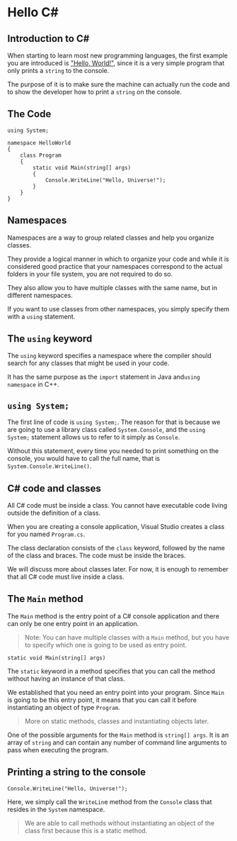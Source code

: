 Hello C#
=======

Introduction to C#
-------------------------

When starting to learn most new programming languages, the first example you are introduced is ["Hello, World!"](https://en.wikipedia.org/wiki/%22Hello,_World!%22_program), since it is a very simple program that only prints a `string` to the console.

The purpose of it is to make sure the machine can actually run the code and to show the developer how to print a `string` on the console.

The Code
-------------

    using System;
    
    namespace HelloWorld
    {
        class Program
        {
            static void Main(string[] args)
            {
                Console.WriteLine("Hello, Universe!");
            }
        }
    }


Namespaces
-----------------
Namespaces are a way to group related classes and help you organize classes. 

They provide a logical manner in which to organize your code and while it is considered good practice that your namespaces correspond to the actual folders in your file system, you are not required to do so.

They also allow you to have multiple classes with the same name, but in different namespaces.

If you want to use classes from other namespaces, you simply specify them with a `using` statement.

The `using` keyword
-------------------------------

The `using` keyword specifies a namespace where the compiler should search for any classes that might be used in your code.

It has the same purpose as the `import` statement in Java and`using namespace` in C++.

`using System;`
-------------------------

The first line of code is `using System;`. The reason for that is because we are going to use a library class called `System.Console`, and the `using System;` statement allows us to refer to it simply as `Console`.

Without this statement, every time you needed to print something on the console, you would have to call the full name, that is `System.Console.WriteLine()`.

C# code and classes
----------------------------

All C# code must be inside a class. You cannot have executable code living outside the definition of a class.

When you are creating a console application, Visual Studio creates a class for you named `Program.cs`.

The class declaration consists of the `class` keyword, followed by the name of the class and braces. The code must be inside the braces.

We will discuss more about classes later. For now, it is enough to remember that all C# code must live inside a class.

The `Main` method
----------------------------
The `Main` method is the entry point of a C# console application  and there can only be one entry point in an application.

> Note: You can have multiple classes with a `Main` method, but you have to specify which one is going to be used as entry point.

`static void Main(string[] args)`

The `static` keyword in a method specifies that you can call the method without having an instance of that class. 

We established that you need an entry point into your program. Since `Main` is going to be this entry point, it means that you can call it before instantiating an object of type `Program`.

> More on static methods, classes and instantiating objects later.

One of the possible arguments for the `Main` method is `string[] args`. It is an array of `string` and can contain any number of command line arguments to pass when executing the program.


Printing a string to the console
--------------------------------------------

    Console.WriteLine("Hello, Universe!");

	
Here, we simply call the `WriteLin`e method from the `Console` class that resides in the `System` namespace.

> We are able to call methods without instantiating an object of the
> class first because this is a static method.